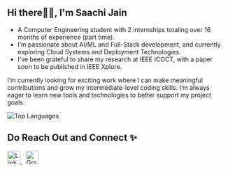 <h2 align="left">Hi there👋🏻, I'm Saachi Jain</h2>

- A Computer Engineering student with 2 internships totaling over 16 months of experience (part time).
- I’m passionate about AI/ML and Full-Stack development, and currently exploring Cloud Systems and Deployment Technologies. 
- I’ve been grateful to share my research at IEEE ICOCT, with a paper soon to be published in IEEE Xplore.

I’m currently looking for exciting work where I can make meaningful contributions and grow my intermediate-level coding skills. 
I’m always eager to learn new tools and technologies to better support my project goals. 

<p align="left">
  <img src="https://github-readme-stats.vercel.app/api/top-langs/?username=jainsaachi1911&layout=compact&theme=radical" alt="Top Languages" />
</p>

<h2>Do Reach Out and Connect ✨</h2>

<p align="left">
  <a href="https://www.linkedin.com/in/saachijain1911/" target="_blank">
    <img src="https://cdn.jsdelivr.net/gh/devicons/devicon/icons/linkedin/linkedin-original.svg" width="30" height="30" alt="LinkedIn"/>
  </a>
  &nbsp;
  <a href="mailto:jainsaachi1911@gmail.com">
    <img src="https://upload.wikimedia.org/wikipedia/commons/4/4e/Gmail_Icon.png" width="30" height="30" alt="Gmail"/>
  </a>
</p>



